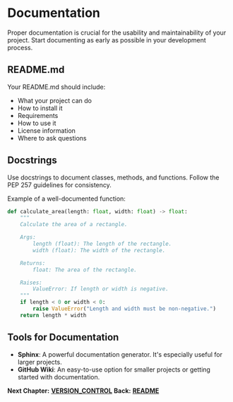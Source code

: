 # Documentation

Proper documentation is crucial for the usability and maintainability of your project. Start documenting as early as possible in your development process.

## README.md

Your README.md should include:

- What your project can do
- How to install it
- Requirements
- How to use it
- License information
- Where to ask questions

## Docstrings

Use docstrings to document classes, methods, and functions. Follow the PEP 257 guidelines for consistency.

Example of a well-documented function:

```python
def calculate_area(length: float, width: float) -> float:
    """
    Calculate the area of a rectangle.

    Args:
        length (float): The length of the rectangle.
        width (float): The width of the rectangle.

    Returns:
        float: The area of the rectangle.

    Raises:
        ValueError: If length or width is negative.
    """
    if length < 0 or width < 0:
        raise ValueError("Length and width must be non-negative.")
    return length * width
```

## Tools for Documentation

- **Sphinx**: A powerful documentation generator. It's especially useful for larger projects.
- **GitHub Wiki**: An easy-to-use option for smaller projects or getting started with documentation.


__Next Chapter:__ [__VERSION_CONTROL__](/LINTING.md)
__Back:__ [__README__](/README.md)